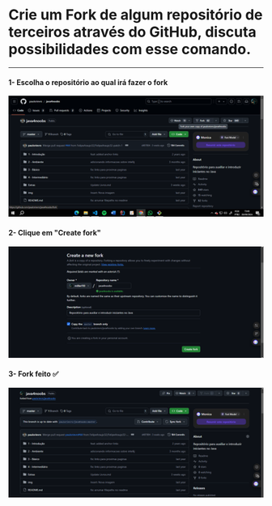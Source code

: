 # Crie um Fork de algum repositório de terceiros através do GitHub, discuta possibilidades com esse comando.
<hr>

#### 1- Escolha o repositório ao qual irá fazer o fork
<img src="img/1.png">

#### 2- Clique em "Create fork"
<img src="img/2.png">

#### 3- Fork feito ✅
<img src="img/3.png">